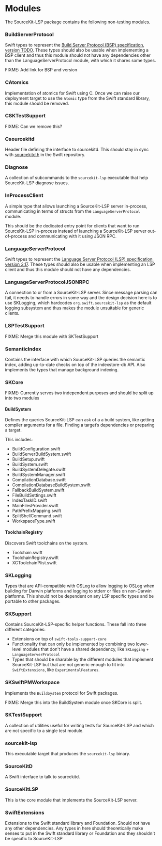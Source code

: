 # Modules

The SourceKit-LSP package contains the following non-testing modules.

### BuildServerProtocol

Swift types to represent the [Build Server Protocol (BSP) specification, version TODO](TODO). These types should also be usable when implementing a BSP client and thus this module should not have any dependencies other than the LanguageServerProtocol module, with which it shares some types.

FIXME: Add link for BSP and version

### CAtomics

Implementation of atomics for Swift using C. Once we can raise our deployment target to use the `Atomic` type from the Swift standard library, this module should be removed.

### CSKTestSupport

FIXME: Can we remove this?

### Csourcekitd

Header file defining the interface to sourcekitd. This should stay in sync with [sourcekitd.h](TODO) in the Swift repository.

### Diagnose

A collection of subcommands to the `sourcekit-lsp` executable that help SourceKit-LSP diagnose issues.

### InProcessClient

A simple type that allows launching a SourceKit-LSP server in-process, communicating in terms of structs from the `LanguageServerProtocol` module.

This should be the dedicated entry point for clients that want to run SourceKit-LSP in-process instead of launching a SourceKit-LSP server out-of-process and communicating with it using JSON RPC.

### LanguageServerProtocol

Swift types to represent the [Language Server Protocol (LSP) specification, version 3.17](https://microsoft.github.io/language-server-protocol/specifications/lsp/3.17/specification/). These types should also be usable when implementing an LSP client and thus this module should not have any dependencies.

### LanguageServerProtocolJSONRPC

A connection to or from a SourceKit-LSP server. Since message parsing can fail, it needs to handle errors in some way and the design decision here is to use SKLogging, which hardcodes `org.swift.sourcekit-lsp` as the default logging subsystem and thus makes the module unsuitable for generic clients.

### LSPTestSupport

FIXME: Merge this module with SKTestSupport

### SemanticIndex

Contains the interface with which SourceKit-LSP queries the semantic index, adding up-to-date checks on top of the indexstore-db API. Also implements the types that manage background indexing.

### SKCore

FIXME: Currently serves two independent purposes and should be split up into two modules

#### BuildSystem

Defines the queries SourceKit-LSP can ask of a a build system, like getting compiler arguments for a file. Finding a target’s dependencies or preparing a target.

This includes:
- BuildConfiguration.swift
- BuildServerBuildSystem.swift
- BuildSetup.swift
- BuildSystem.swift
- BuildSystemDelegate.swift
- BuildSystemManager.swift
- CompilationDatabase.swift
- CompilationDatabaseBuildSystem.swift
- FallbackBuildSystem.swift
- FileBuildSettings.swift
- IndexTaskID.swift
- MainFilesProvider.swift
- PathPrefixMapping.swift
- SplitShellCommand.swift
- WorkspaceType.swift

#### ToolchainRegistry

Discovers Swift toolchains on the system.

- Toolchain.swift
- ToolchainRegistry.swift
- XCToolchainPlist.swift

### SKLogging

Types that are API-compatible with OSLog to allow logging to OSLog when building for Darwin platforms and logging to stderr or files on non-Darwin platforms. This should not be dependent on any LSP specific types and be portable to other packages.

### SKSupport

Contains SourceKit-LSP-specific helper functions. These fall into three different categories:
-  Extensions on top of `swift-tools-support-core`
- Functionality that can only be implemented by combining two lower-level modules that don't have a shared dependency, like `SKLogging` + `LanguageServerProtocol`
- Types that should be sharable by the different modules that implement SourceKit-LSP but that are not generic enough to fit into `SwiftExtensions`, like `ExperimentalFeatures`.

### SKSwiftPMWorkspace

Implements the `BuildSystem` protocol for Swift packages.

FIXME: Merge this into the BuildSystem module once SKCore is split.

### SKTestSupport

A collection of utilities useful for writing tests for SourceKit-LSP and which are not specific to a single test module.

### sourcekit-lsp

This executable target that produces the `sourcekit-lsp` binary.

### SourceKitD

A Swift interface to talk to sourcekitd.

### SourceKitLSP

This is the core module that implements the SourceKit-LSP server.

### SwiftExtensions

Extensions to the Swift standard library and Foundation. Should not have any other dependencies. Any types in here should theoretically make senses to put in the Swift standard library or Foundation and they shouldn't be specific to SourceKit-LSP

